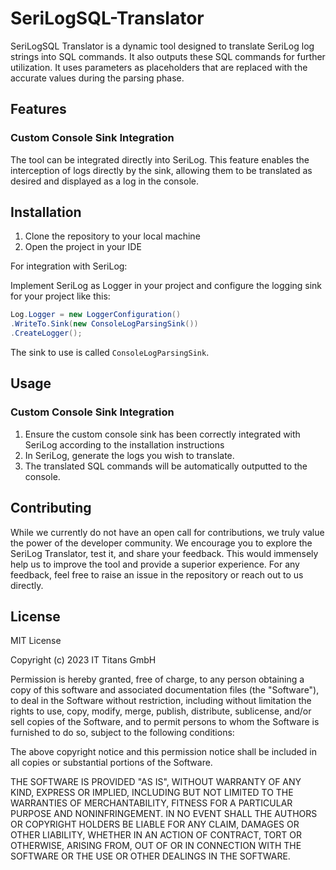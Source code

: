 
# SeriLogSQL-Translator

SeriLogSQL Translator is a dynamic tool designed to translate SeriLog log strings into SQL commands. It also outputs these SQL commands for further utilization. It uses parameters as placeholders that are replaced with the accurate values during the parsing phase.

## Features

### Custom Console Sink Integration
The tool can be integrated directly into SeriLog. This feature enables the interception of logs directly by the sink, allowing them to be translated as desired and displayed as a log in the console.

## Installation

<ol>
	<li>Clone the repository to your local machine</li>
 	<li>Open the project in your IDE</li>
</ol>

For integration with SeriLog:

Implement SeriLog as Logger in your project and configure the logging sink for your project like this:


```csharp
Log.Logger = new LoggerConfiguration()  
.WriteTo.Sink(new ConsoleLogParsingSink())  
.CreateLogger();
```		
   The sink to use is called ```ConsoleLogParsingSink```.

## Usage

### Custom Console Sink Integration

<ol>
<li>Ensure the custom console sink has been correctly integrated with SeriLog according to the installation instructions</li>
<li>In SeriLog, generate the logs you wish to translate.</li>
<li>The translated SQL commands will be automatically outputted to the console.</li>
</ol>

## Contributing

While we currently do not have an open call for contributions, we truly value the power of the developer community. We encourage you to explore the SeriLog Translator, test it, and share your feedback. This would immensely help us to improve the tool and provide a superior experience. For any feedback, feel free to raise an issue in the repository or reach out to us directly.

## License

MIT License

Copyright (c) 2023 IT Titans GmbH

Permission is hereby granted, free of charge, to any person obtaining a copy
of this software and associated documentation files (the "Software"), to deal
in the Software without restriction, including without limitation the rights
to use, copy, modify, merge, publish, distribute, sublicense, and/or sell
copies of the Software, and to permit persons to whom the Software is
furnished to do so, subject to the following conditions:

The above copyright notice and this permission notice shall be included in all
copies or substantial portions of the Software.

THE SOFTWARE IS PROVIDED "AS IS", WITHOUT WARRANTY OF ANY KIND, EXPRESS OR
IMPLIED, INCLUDING BUT NOT LIMITED TO THE WARRANTIES OF MERCHANTABILITY,
FITNESS FOR A PARTICULAR PURPOSE AND NONINFRINGEMENT. IN NO EVENT SHALL THE
AUTHORS OR COPYRIGHT HOLDERS BE LIABLE FOR ANY CLAIM, DAMAGES OR OTHER
LIABILITY, WHETHER IN AN ACTION OF CONTRACT, TORT OR OTHERWISE, ARISING FROM,
OUT OF OR IN CONNECTION WITH THE SOFTWARE OR THE USE OR OTHER DEALINGS IN THE
SOFTWARE.
